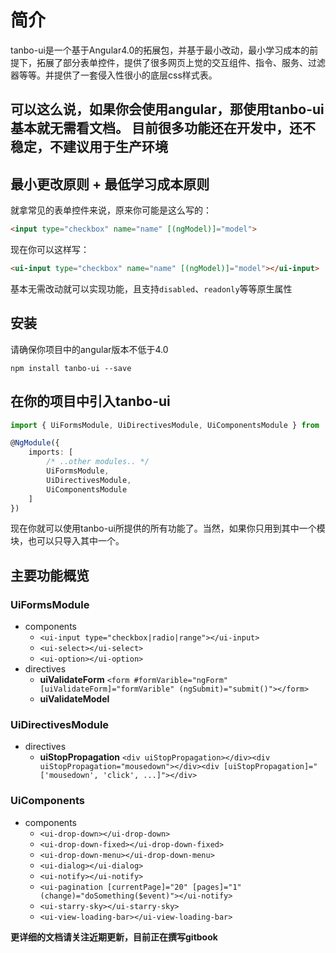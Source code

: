 # 简介

tanbo-ui是一个基于Angular4.0的拓展包，并基于最小改动，最小学习成本的前提下，拓展了部分表单控件，提供了很多网页上觉的交互组件、指令、服务、过滤器等等。并提供了一套侵入性很小的底层css样式表。

可以这么说，如果你会使用angular，那使用tanbo-ui基本就无需看文档。
**目前很多功能还在开发中，还不稳定，不建议用于生产环境**
---

## 最小更改原则 + 最低学习成本原则

就拿常见的表单控件来说，原来你可能是这么写的：

```html
<input type="checkbox" name="name" [(ngModel)]="model">
```

现在你可以这样写：

```html
<ui-input type="checkbox" name="name" [(ngModel)]="model"></ui-input>
```

基本无需改动就可以实现功能，且支持`disabled`、`readonly`等等原生属性


## 安装
请确保你项目中的angular版本不低于4.0
```
npm install tanbo-ui --save
```

## 在你的项目中引入tanbo-ui

```typescript
import { UiFormsModule, UiDirectivesModule, UiComponentsModule } from 'tanbo-ui';

@NgModule({
    imports: [
        /* ..other modules.. */
        UiFormsModule,
        UiDirectivesModule,
        UiComponentsModule
    ]
})
```

现在你就可以使用tanbo-ui所提供的所有功能了。当然，如果你只用到其中一个模块，也可以只导入其中一个。

## 主要功能概览

### UiFormsModule
+ components
    - `<ui-input type="checkbox|radio|range"></ui-input>`
    - `<ui-select></ui-select>`
    - `<ui-option></ui-option>`
+ directives
    - **uiValidateForm** `<form #formVarible="ngForm" [uiValidateForm]="formVarible" (ngSubmit)="submit()"></form>`
    - **uiValidateModel** 
    
### UiDirectivesModule
+ directives
    - **uiStopPropagation** `<div uiStopPropagation></div><div uiStopPropagation="mousedown"></div><div [uiStopPropagation]="['mousedown', 'click', ...]"></div>`
    
### UiComponents
+ components
    - `<ui-drop-down></ui-drop-down>`
    - `<ui-drop-down-fixed></ui-drop-down-fixed>`
    - `<ui-drop-down-menu></ui-drop-down-menu>`
    - `<ui-dialog></ui-dialog>`
    - `<ui-notify></ui-notify>`
    - `<ui-pagination [currentPage]="20" [pages]="1" (change)="doSomething($event)"></ui-notify>`
    - `<ui-starry-sky></ui-starry-sky>`
    - `<ui-view-loading-bar></ui-view-loading-bar>`
    
**更详细的文档请关注近期更新，目前正在撰写gitbook**